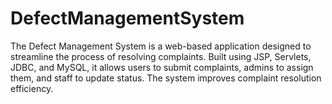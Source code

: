 # DefectManagementSystem
The Defect Management System is a web-based application designed to streamline the process of  resolving complaints. Built using JSP, Servlets, JDBC, and MySQL, it allows users to submit complaints, admins to assign them, and staff to update status. The system improves complaint resolution efficiency.
